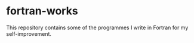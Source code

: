 # fortran-works
This repository contains some of the programmes I write in Fortran for my self-improvement.
